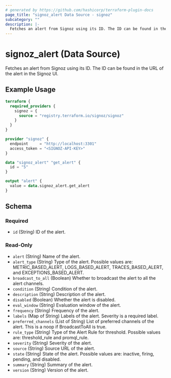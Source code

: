 ```yaml
---
# generated by https://github.com/hashicorp/terraform-plugin-docs
page_title: "signoz_alert Data Source - signoz"
subcategory: ""
description: |-
  Fetches an alert from Signoz using its ID. The ID can be found in the URL of the alert in the Signoz UI.
---
```


# signoz_alert (Data Source)

Fetches an alert from Signoz using its ID. The ID can be found in the URL of the alert in the Signoz UI.

## Example Usage

```terraform
terraform {
  required_providers {
    signoz = {
      source = "registry.terraform.io/signoz/signoz"
    }
  }
}

provider "signoz" {
  endpoint     = "http://localhost:3301"
  access_token = "<SIGNOZ-API-KEY>"
}

data "signoz_alert" "get_alert" {
  id = "5"
}

output "alert" {
  value = data.signoz_alert.get_alert
}
```

<!-- schema generated by tfplugindocs -->

## Schema

### Required

- `id` (String) ID of the alert.

### Read-Only

- `alert` (String) Name of the alert.
- `alert_type` (String) Type of the alert. Possible values are: METRIC_BASED_ALERT, LOGS_BASED_ALERT, TRACES_BASED_ALERT, and EXCEPTIONS_BASED_ALERT.
- `broadcast_to_all` (Boolean) Whether to broadcast the alert to all the alert channels.
- `condition` (String) Condition of the alert.
- `description` (String) Description of the alert.
- `disabled` (Boolean) Whether the alert is disabled.
- `eval_window` (String) Evaluation window of the alert.
- `frequency` (String) Frequency of the alert.
- `labels` (Map of String) Labels of the alert. Severity is a required label.
- `preferred_channels` (List of String) List of preferred channels of the alert. This is a noop if BroadcastToAll is true.
- `rule_type` (String) Type of the Alert Rule for threshold. Possible values are: threshold_rule and promql_rule.
- `severity` (String) Severity of the alert.
- `source` (String) Source URL of the alert.
- `state` (String) State of the alert. Possible values are: inactive, firing, pending, and disabled.
- `summary` (String) Summary of the alert.
- `version` (String) Version of the alert.
